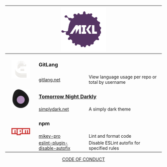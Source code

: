 <div align="center">
  <table>
    <thead>
      <tr>
        <th align="left" colspan="3" width="800px">
          <div align="center">
            <a href="https://mikl.io">
              <img
                width="144px"
                height="144px"
                src="./img/mikl-logo.svg"
                alt="MIKL icon"
              />
            </a>
          </div>
        </th>
      </tr>
    </thead>
    <tbody>
      <tr>
        <td rowspan="2" width="20%" align="center">
          <a href="https://gitlang.net">
            <img
              src="./img/gitlang.svg"
              style="width: 60px"
              alt="Gitlang icon"
            />
          </a>
        </td>
        <td colspan="2">
          <b>
            <h3>GitLang</h3>
          </b>
        </td>
      </tr>
      <tr>
        <td width="32%">
          <a href="https://github.com/chiefmikey/gitlang">gitlang.net</a>
        </td>
        <td valign="center">
          View language usage per repo or total by username
        </td>
      </tr>
      <tr>
        <td rowspan="2" width="20%" align="center">
          <a href="https://simplydark.net">
            <img
              src="./img/tomorrow-night-darkly.svg"
              style="width: 60px"
              alt="Tomorrow Night Darkly icon"
            />
          </a>
        </td>
        <td colspan="2">
          <b>
            <h3>
              <a href="https://github.com/chiefmikey/tomorrow-night-darkly"
                >Tomorrow Night Darkly</a
              >
            </h3>
          </b>
        </td>
      </tr>
      <tr>
        <td width="32%">
          <a href="https://simplydark.net">simplydark.net</a>
        </td>
        <td valign="center">A simply dark theme</td>
      </tr>
      <tr>
        <td rowspan="3" width="20%" align="center">
          <a href="https://www.npmjs.com/settings/chiefmikey/packages">
            <img src="./img/npm.svg" style="width: 60px" alt="npm icon" />
          </a>
        </td>
        <td colspan="2">
          <b>
            <h3>npm</h3>
          </b>
        </td>
      </tr>
      <tr>
        <td width="32%">
          <a
            href="https://github.com/chiefmikey/mikey-pro/tree/main/style-guide"
            >mikey-pro</a
          >
        </td>
        <td valign="center">Lint and format code</td>
      </tr>
      <tr>
        <td width="32%">
          <a href="https://github.com/chiefmikey/eslint-plugin-disable-autofix"
            >eslint-plugin-disable-autofix</a
          >
        </td>
        <td valign="center">Disable ESLint autofix for specified rules</td>
      </tr>
    </tbody>
  </table>
  <a href="https://chiefmikey.github.io/CODE_OF_CONDUCT/">CODE OF CONDUCT</a>
</div>
